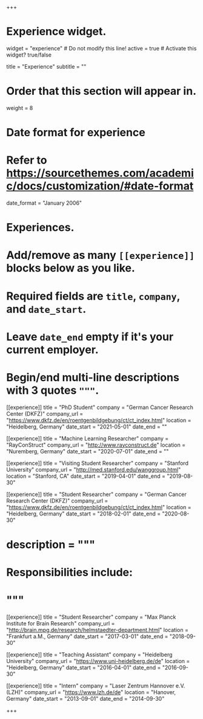 +++
# Experience widget.
widget = "experience"  # Do not modify this line!
active = true  # Activate this widget? true/false

title = "Experience"
subtitle = ""

# Order that this section will appear in.
weight = 8

# Date format for experience
#   Refer to https://sourcethemes.com/academic/docs/customization/#date-format
date_format = "January 2006"

# Experiences.
#   Add/remove as many `[[experience]]` blocks below as you like.
#   Required fields are `title`, `company`, and `date_start`.
#   Leave `date_end` empty if it's your current employer.
#   Begin/end multi-line descriptions with 3 quotes `"""`.
[[experience]]
  title = "PhD Student"
  company = "German Cancer Research Center (DKFZ)"
  company_url = "https://www.dkfz.de/en/roentgenbildgebung/ct/ct_index.html"
  location = "Heidelberg, Germany"
  date_start = "2021-05-01"
  date_end = ""
  
[[experience]]
  title = "Machine Learning Researcher"
  company = "RayConStruct"
  company_url = "http://www.rayconstruct.de"
  location = "Nuremberg, Germany"
  date_start = "2020-07-01"
  date_end = ""
  
[[experience]]
  title = "Visiting Student Researcher"
  company = "Stanford University"
  company_url = "http://med.stanford.edu/wanggroup.html"
  location = "Stanford, CA"
  date_start = "2019-04-01"
  date_end = "2019-08-30"

[[experience]]
  title = "Student Researcher"
  company = "German Cancer Research Center (DKFZ)"
  company_url = "https://www.dkfz.de/en/roentgenbildgebung/ct/ct_index.html"
  location = "Heidelberg, Germany"
  date_start = "2018-02-01"
  date_end = "2020-08-30"
#  description = """
#  Responsibilities include:
#  """

[[experience]]
  title = "Student Researcher"
  company = "Max Planck Institute for Brain Research"
  company_url = "http://brain.mpg.de/research/helmstaedter-department.html"
  location = "Frankfurt a.M., Germany"
  date_start = "2017-03-01"
  date_end = "2018-09-30"

[[experience]]
  title = "Teaching Assistant"
  company = "Heidelberg University"
  company_url = "https://www.uni-heidelberg.de/de"
  location = "Heidelberg, Germany"
  date_start = "2016-04-01"
  date_end = "2016-09-30"
  
[[experience]]
  title = "Intern"
  company = "Laser Zentrum Hannover e.V. (LZH)"
  company_url = "https://www.lzh.de/de"
  location = "Hanover, Germany"
  date_start = "2013-09-01"
  date_end = "2014-09-30"

+++
